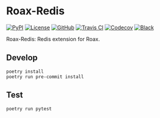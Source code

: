 # Roax-Redis

[![PyPI](https://badge.fury.io/py/roax-redis.svg)](https://badge.fury.io/py/roax-redis)
[![License](https://img.shields.io/github/license/roax/roax-redis.svg)](https://github.com/roax/roax-redis/blob/master/LICENSE)
[![GitHub](https://img.shields.io/badge/github-master-blue.svg)](https://github.com/roax/roax-redis/)
[![Travis CI](https://travis-ci.org/roax/roax-redis.svg?branch=master)](https://travis-ci.org/roax/roax-redis)
[![Codecov](https://codecov.io/gh/roax/roax-redis/branch/master/graph/badge.svg)](https://codecov.io/gh/roax/roax-redis)
[![Black](https://img.shields.io/badge/code%20style-black-black.svg)](https://github.com/psf/black)

Roax-Redis: Redis extension for Roax. 

## Develop

```
poetry install
poetry run pre-commit install
```

## Test

```
poetry run pytest
```
